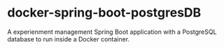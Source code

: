 # docker-spring-boot-postgresDB
 A experienment management Spring Boot application with a PostgreSQL database to run inside a Docker container.
